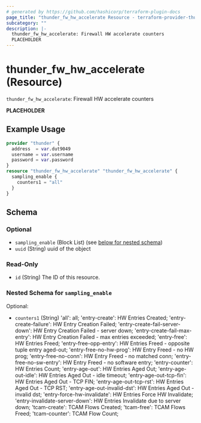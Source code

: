 ```yaml
---
# generated by https://github.com/hashicorp/terraform-plugin-docs
page_title: "thunder_fw_hw_accelerate Resource - terraform-provider-thunder"
subcategory: ""
description: |-
  thunder_fw_hw_accelerate: Firewall HW accelerate counters
  PLACEHOLDER
---
```


# thunder_fw_hw_accelerate (Resource)

`thunder_fw_hw_accelerate`: Firewall HW accelerate counters

__PLACEHOLDER__

## Example Usage

```terraform
provider "thunder" {
  address  = var.dut9049
  username = var.username
  password = var.password
}
resource "thunder_fw_hw_accelerate" "thunder_fw_hw_accelerate" {
  sampling_enable {
    counters1 = "all"
  }
}
```

<!-- schema generated by tfplugindocs -->
## Schema

### Optional

- `sampling_enable` (Block List) (see [below for nested schema](#nestedblock--sampling_enable))
- `uuid` (String) uuid of the object

### Read-Only

- `id` (String) The ID of this resource.

<a id="nestedblock--sampling_enable"></a>
### Nested Schema for `sampling_enable`

Optional:

- `counters1` (String) 'all': all; 'entry-create': HW Entries Created; 'entry-create-failure': HW Entry Creation Failed; 'entry-create-fail-server-down': HW Entry Creation Failed - server down; 'entry-create-fail-max-entry': HW Entry Creation Failed - max entries exceeded; 'entry-free': HW Entries Freed; 'entry-free-opp-entry': HW Entries Freed - opposite tuple entry aged-out; 'entry-free-no-hw-prog': HW Entry Freed - no HW prog; 'entry-free-no-conn': HW Entry Freed - no matched conn; 'entry-free-no-sw-entry': HW Entry Freed - no software entry; 'entry-counter': HW Entries Count; 'entry-age-out': HW Entries Aged Out; 'entry-age-out-idle': HW Entries Aged Out - idle timeout; 'entry-age-out-tcp-fin': HW Entries Aged Out - TCP FIN; 'entry-age-out-tcp-rst': HW Entries Aged Out - TCP RST; 'entry-age-out-invalid-dst': HW Entries Aged Out - invalid dst; 'entry-force-hw-invalidate': HW Entries Force HW Invalidate; 'entry-invalidate-server-down': HW Entries Invalidate due to server down; 'tcam-create': TCAM Flows Created; 'tcam-free': TCAM Flows Freed; 'tcam-counter': TCAM Flow Count;


